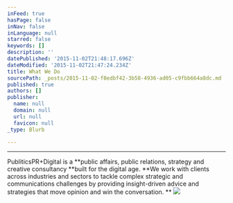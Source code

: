 ```yaml
---
inFeed: true
hasPage: false
inNav: false
inLanguage: null
starred: false
keywords: []
description: ''
datePublished: '2015-11-02T21:48:17.696Z'
dateModified: '2015-11-02T21:47:24.234Z'
title: What We Do
sourcePath: _posts/2015-11-02-f8edbf42-3b58-4936-ad05-c9fbb664a8dc.md
published: true
authors: []
publisher:
  name: null
  domain: null
  url: null
  favicon: null
_type: Blurb

---
```

****

PubliticsPR+Digital is a **public affairs, public relations, strategy and creative consultancy **built for the digital age.  **We work with clients across industries and sectors to tackle complex strategic and communications challenges by providing insight-driven advice and strategies that move opinion and win the conversation. **
![](https://the-grid-user-content.s3-us-west-2.amazonaws.com/1386cd28-56c4-4c3d-b998-d49f97a46bfb.jpg)